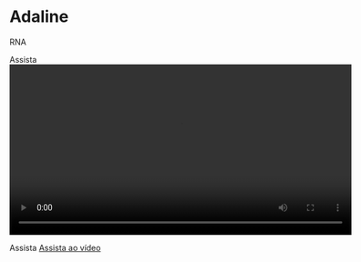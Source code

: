
# Adaline

RNA

Assista
<video width="600" controls>
    <source src="/Minicurso_RNAs/videos/video.mp4" type="video/mp4">
    Seu navegador não suporta a reprodução do vídeo.
</video>





Assista
[Assista ao vídeo](Minicurso_RNAs/videos/video.mp4)

